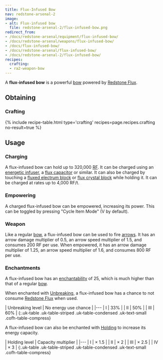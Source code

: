 ```yaml
---
title: Flux-Infused Bow
nav: redstone-arsenal-2
image:
- alt: Flux-infused bow
  file: redstone-arsenal-2/flux-infused-bow.png
redirect_from:
- /docs/redstone-arsenal/equipment/flux-infused-bow/
- /docs/redstone-arsenal/weapons/flux-infused-bow/
- /docs/flux-infused-bow/
- /docs/redstone-arsenal/flux-infused-bow/
- /docs/redstone-arsenal-2/flux-infused-bow/
recipes:
  crafting:
  - ra2-weapon-bow
---
```


A **flux-infused bow** is a powerful [bow](https://minecraft.gamepedia.com/Bow)
powered by [Redstone Flux](/docs/redstone-flux/).


Obtaining
---------

### Crafting
{% include recipe-table.html type='crafting' recipes=page.recipes.crafting no-result=true %}


Usage
-----

### Charging
A flux-infused bow can hold up to 320,000 [RF](/docs/redstone-flux/). It can be
charged using an [energetic infuser](/docs/1.12/thermal-expansion-5/energetic-infuser/), a [flux
capacitor](/docs/1.12/thermal-expansion-5/flux-capacitor/) or similar. It can also be charged by touching
a [fluxed electrum block](/docs/1.12/redstone-arsenal-2/fluxed-electrum-block/) or [flux crystal
block](/docs/1.12/redstone-arsenal-2/flux-crystal-block) while holding it. It can be charged at rates up
to 4,000 RF/t.

### Empowering
A charged flux-infused bow can be empowered, increasing its power. This can be
toggled by pressing "Cycle Item Mode" (V by default).

### Weapon
Like a regular [bow](https://minecraft.gamepedia.com/Bow), a flux-infused bow
can be used to fire [arrows](https://minecraft.gamepedia.com/Arrow). It has an
arrow damage multiplier of 0.5, an arrow speed multiplier of 1.5, and consumes
200 RF per use. When empowered, it has an arrow damage multiplier of 1.25, an
arrow speed multiplier of 1.6, and consumes 800 RF per use.

### Enchantments
A flux-infused bow has an
[enchantability](https://minecraft.gamepedia.com/Enchantability) of 25, which is
much higher than that of a regular [bow](https://minecraft.gamepedia.com/Bow).

When enchanted with [Unbreaking](https://minecraft.gamepedia.com/Unbreaking), a
flux-infused bow has a chance to not consume [Redstone
Flux](/docs/redstone-flux/) when used.

| Unbreaking level | No energy use chance |
|---
| I | 33% |
| II | 50% |
| III | 60% |
{:.uk-table .uk-table-striped .uk-table-condensed .uk-text-small .cofh-table-compress}

A flux-infused bow can also be enchanted with [Holding](/docs/1.12/cofh-core-4/holding/) to
increase its energy capacity.

| Holding level | Capacity multiplier |
|---
| I | × 1.5 |
| II | × 2 |
| III | × 2.5 |
| IV | × 3 |
{:.uk-table .uk-table-striped .uk-table-condensed .uk-text-small .cofh-table-compress}
